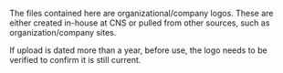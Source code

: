 The files contained here are organizational/company logos. These are either created in-house at CNS or pulled from other sources, such as organization/company sites. 

If upload is dated more than a year, before use, the logo needs to be verified to confirm it is still current.
